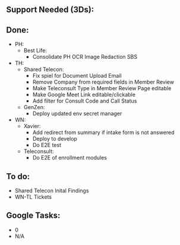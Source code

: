 ## Support Needed (3Ds):
## Done:
  - PH:
    - Best Life:
      - Consolidate PH OCR Image Redaction SBS
  - TH:
    - Shared Telecon:
      - Fix spiel for Document Upload Email
      - Remove Company from required fields in Member Review
      - Make Teleconsult Type in Member Review Page editable
      - Make Google Meet Link editable/clickable
      - Add filter for Consult Code and Call Status
    - GenZen:
      - Deploy updated env secret manager
  - WN:
    - Xavier:
      - Add redirect from summary if intake form is not answered
      - Deploy to develop
      - Do E2E test
    - Teleconsult:
      - Do E2E of enrollment modules
## To do:
  - Shared Telecon Inital Findings
  - WN-TL Tickets
## Google Tasks:
  - 0
  - N/A
